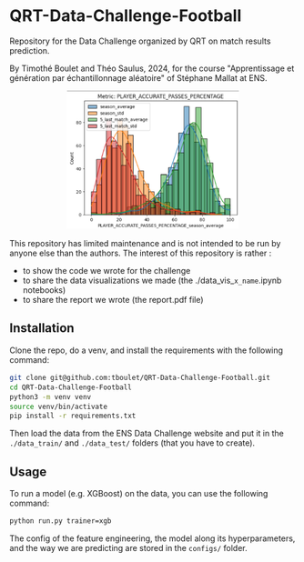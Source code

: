# QRT-Data-Challenge-Football
Repository for the Data Challenge organized by QRT on match results prediction.

By Timothé Boulet and Théo Saulus, 2024, for the course "Apprentissage et génération par échantillonnage aléatoire" of Stéphane Mallat at ENS.

<p align="center">
  <img src="assets/distribution_player_passes.png" alt="Title" width="60%"/>
</p>

This repository has limited maintenance and is not intended to be run by anyone else than the authors. The interest of this repository is rather :
- to show the code we wrote for the challenge
- to share the data visualizations we made (the ./data_vis_`x_name`.ipynb notebooks)
- to share the report we wrote (the report.pdf file)

## Installation
Clone the repo, do a venv, and install the requirements with the following command:
```bash
git clone git@github.com:tboulet/QRT-Data-Challenge-Football.git
cd QRT-Data-Challenge-Football
python3 -m venv venv
source venv/bin/activate
pip install -r requirements.txt
```

Then load the data from the ENS Data Challenge website and put it in the `./data_train/` and `./data_test/` folders (that you have to create).

## Usage

To run a model (e.g. XGBoost) on the data, you can use the following command:
```bash
python run.py trainer=xgb
```

The config of the feature engineering, the model along its hyperparameters, and the way we are predicting are stored in the `configs/` folder. 